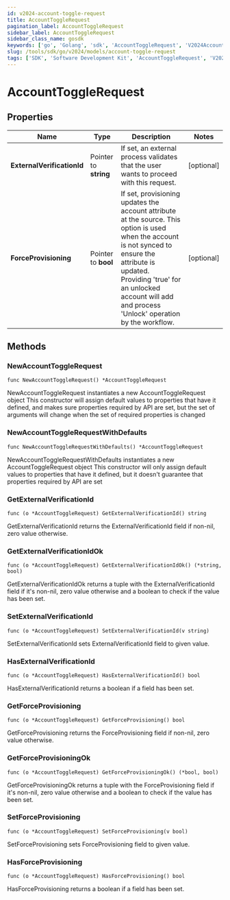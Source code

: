 ```yaml
---
id: v2024-account-toggle-request
title: AccountToggleRequest
pagination_label: AccountToggleRequest
sidebar_label: AccountToggleRequest
sidebar_class_name: gosdk
keywords: ['go', 'Golang', 'sdk', 'AccountToggleRequest', 'V2024AccountToggleRequest'] 
slug: /tools/sdk/go/v2024/models/account-toggle-request
tags: ['SDK', 'Software Development Kit', 'AccountToggleRequest', 'V2024AccountToggleRequest']
---
```


# AccountToggleRequest

## Properties

Name | Type | Description | Notes
------------ | ------------- | ------------- | -------------
**ExternalVerificationId** | Pointer to **string** | If set, an external process validates that the user wants to proceed with this request. | [optional] 
**ForceProvisioning** | Pointer to **bool** | If set, provisioning updates the account attribute at the source.   This option is used when the account is not synced to ensure the attribute is updated. Providing &#39;true&#39; for an unlocked account will add and process &#39;Unlock&#39; operation by the workflow. | [optional] 

## Methods

### NewAccountToggleRequest

`func NewAccountToggleRequest() *AccountToggleRequest`

NewAccountToggleRequest instantiates a new AccountToggleRequest object
This constructor will assign default values to properties that have it defined,
and makes sure properties required by API are set, but the set of arguments
will change when the set of required properties is changed

### NewAccountToggleRequestWithDefaults

`func NewAccountToggleRequestWithDefaults() *AccountToggleRequest`

NewAccountToggleRequestWithDefaults instantiates a new AccountToggleRequest object
This constructor will only assign default values to properties that have it defined,
but it doesn't guarantee that properties required by API are set

### GetExternalVerificationId

`func (o *AccountToggleRequest) GetExternalVerificationId() string`

GetExternalVerificationId returns the ExternalVerificationId field if non-nil, zero value otherwise.

### GetExternalVerificationIdOk

`func (o *AccountToggleRequest) GetExternalVerificationIdOk() (*string, bool)`

GetExternalVerificationIdOk returns a tuple with the ExternalVerificationId field if it's non-nil, zero value otherwise
and a boolean to check if the value has been set.

### SetExternalVerificationId

`func (o *AccountToggleRequest) SetExternalVerificationId(v string)`

SetExternalVerificationId sets ExternalVerificationId field to given value.

### HasExternalVerificationId

`func (o *AccountToggleRequest) HasExternalVerificationId() bool`

HasExternalVerificationId returns a boolean if a field has been set.

### GetForceProvisioning

`func (o *AccountToggleRequest) GetForceProvisioning() bool`

GetForceProvisioning returns the ForceProvisioning field if non-nil, zero value otherwise.

### GetForceProvisioningOk

`func (o *AccountToggleRequest) GetForceProvisioningOk() (*bool, bool)`

GetForceProvisioningOk returns a tuple with the ForceProvisioning field if it's non-nil, zero value otherwise
and a boolean to check if the value has been set.

### SetForceProvisioning

`func (o *AccountToggleRequest) SetForceProvisioning(v bool)`

SetForceProvisioning sets ForceProvisioning field to given value.

### HasForceProvisioning

`func (o *AccountToggleRequest) HasForceProvisioning() bool`

HasForceProvisioning returns a boolean if a field has been set.


